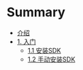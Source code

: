 # Summary

* [介绍](README.md)
* [1. 入门](intro/index.md)
  * [1.1 安装SDK](intro/install.md)
  * [1.2 手动安装SDK](intro/12-shou-dong-an-zhuang-sdk.md)

